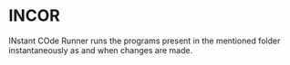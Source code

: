 # INCOR
INstant COde Runner
runs the programs present in the mentioned folder instantaneously as and when changes are made. 
